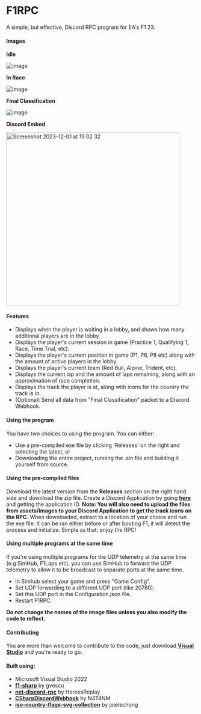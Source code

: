 # F1RPC

A simple, but effective, Discord RPC program for EA's F1 23.

#### Images
**Idle**

![image](https://github.com/xKaelyn/F1RPC/assets/20905508/70b8ef9f-d09d-46f3-a63d-9bdaf34743d9)

**In Race**

![image](https://github.com/xKaelyn/F1RPC/assets/20905508/7cd153dc-9d35-4d0e-830c-45b9de31d362)

**Final Classification**

![image](https://github.com/xKaelyn/F1RPC/assets/20905508/c462ef47-cad0-4f26-b58b-7bdb32e8c2ba)

**Discord Embed**

<img width="460" alt="Screenshot 2023-12-01 at 19 02 32" src="https://github.com/xKaelyn/F1RPC/assets/20905508/25cc8a80-3d3d-4e6d-b4e4-002a5719f744">


#### Features
- Displays when the player is waiting in a lobby, and shows how many additional players are in the lobby.
- Displays the player's current session in game (Practice 1, Qualifying 1, Race, Time Trial, etc).
- Displays the player's current position in game (P1, P6, P8 etc) along with the amount of active players in the lobby.
- Displays the player's current team (Red Bull, Alpine, Trident, etc).
- Displays the current lap and the amount of laps remaining, along with an approximation of race completion.
- Displays the track the player is at, along with icons for the country the track is in.
- (Optional) Send all data from "Final Classification" packet to a Discord Webhook.

#### Using the program
You have two choices to using the program. You can either:
- Use a pre-compiled exe file by clicking 'Releases' on the right and selecting the latest, or
- Downloading the entire project, running the .sln file and building it yourself from source.

#### Using the pre-compiled files
Download the latest version from the **Releases** section on the right hand side and download the zip file.
Create a Discord Application by going [**here**](https://discord.com/developers/applications) and getting the application ID.
**Note: You will also need to upload the files from assets/images to your Discord Application to get the track icons on the RPC.**
When downloaded, extract to a location of your choice and run the exe file. It can be ran either before or after booting F1, it will detect the process and initialize.
Simple as that; enjoy the RPC!

#### Using multiple programs at the same time
If you're using multiple programs for the UDP telemetry at the same time (e.g SimHub, F1Laps etc), you can use SimHub to forward the UDP telemetry to allow it to be broadcast to separate ports at the same time.
- In Simhub select your game and press "Game Config".
- Set UDP forwarding to a different UDP port (like 20780).
- Set this UDP port in the Configuration.json file.
- Restart F1RPC.

**Do not change the names of the image files unless you also modify the code to reflect.**

#### Contributing
You are more than welcome to contribute to the code, just download **[Visual Studio](https://visualstudio.microsoft.com/downloads/)** and you're ready to go.

#### Built using:
- Microsoft Visual Studio 2022
- [**f1-sharp**](https://github.com/gvescu/f1-sharp) by gvescu
- [**net-discord-rpc**](https://github.com/HeroesReplay/net-discord-rpc) by HeroesReplay
- [**CSharpDiscordWebhook**](https://github.com/N4T4NM/CSharpDiscordWebhook) by N4T4NM
- [**iso-country-flags-svg-collection**](https://github.com/joielechong/iso-country-flags-svg-collection?tab=readme-ov-file) by joielechong
